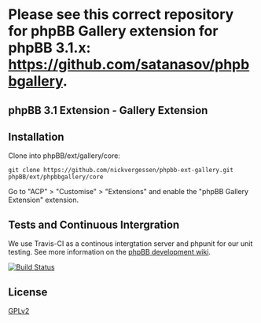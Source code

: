 # Please see this correct repository for phpBB Gallery extension for phpBB 3.1.x: https://github.com/satanasov/phpbbgallery.

## phpBB 3.1 Extension - Gallery Extension

## Installation

Clone into phpBB/ext/gallery/core:

    git clone https://github.com/nickvergessen/phpbb-ext-gallery.git phpBB/ext/phpbbgallery/core

Go to "ACP" > "Customise" > "Extensions" and enable the "phpBB Gallery Extension" extension.

## Tests and Continuous Intergration

We use Travis-CI as a continous intergtation server and phpunit for our unit testing. See more information on the [phpBB development wiki](https://wiki.phpbb.com/Unit_Tests).

[![Build Status](https://travis-ci.org/nickvergessen/phpbb-ext-gallery.png?branch=develop-ascraeus)](https://travis-ci.org/nickvergessen/phpbb-ext-gallery)

## License

[GPLv2](license.txt)
